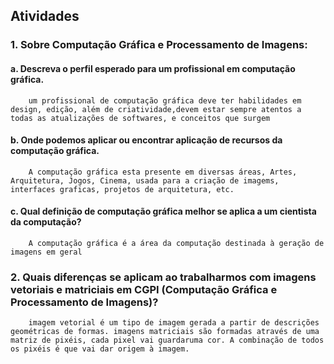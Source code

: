 ## Atividades

### 1. Sobre Computação Gráfica e Processamento de Imagens:

   #### a. Descreva o perfil esperado para um profissional em computação gráfica.

        um profissional de computação gráfica deve ter habilidades em design, edição, além de criatividade,devem estar sempre atentos a todas as atualizações de softwares, e conceitos que surgem
    
   #### b. Onde podemos aplicar ou encontrar aplicação de recursos da computação gráfica.

        A computação gráfica esta presente em diversas áreas, Artes, Arquitetura, Jogos, Cinema, usada para a criação de imagems, interfaces graficas, projetos de arquitetura, etc.
    
   #### c. Qual definição de computação gráfica melhor se aplica a um cientista da computação?

        A computação gráfica é a área da computação destinada à geração de imagens em geral

### 2. Quais diferenças se aplicam ao trabalharmos com imagens vetoriais e matriciais em CGPI (Computação Gráfica e Processamento de Imagens)?

        imagem vetorial é um tipo de imagem gerada a partir de descrições geométricas de formas. imagens matriciais são formadas através de uma matriz de pixéis, cada pixel vai guardaruma cor. A combinação de todos os pixéis é que vai dar origem à imagem.
